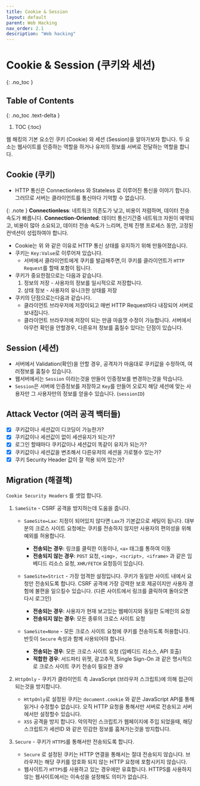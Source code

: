 ```yaml
---
title: Cookie & Session
layout: default
parent: Web Hacking
nav_order: 2.1
description: "Web hacking"
---
```


# Cookie & Session (쿠키와 세션)

{: .no_toc }

## Table of Contents
{: .no_toc .text-delta }

1. TOC
{:toc}


웹 해킹의 기본 요소인 쿠키 (Cookie) 와 세션 (Session)을 알아가보자 합니다. 두 요소는 웹사이트를 인증하는 역할을 하거나 유저의 정보를 서버로 전달하는 역할을 합니다.

## Cookie (쿠키)
- HTTP 통신은 Connectionless 와 Stateless 로 이루어진 통신을 이야기 합니다. 그러므로 서버는 클라이언트를 통신마다 기억할 수 없습니다.

{: .note }
**Connectionless**: 네트워크 의존도가 낮고, 비용이 저렴하며, 데이터 전송 속도가 빠릅니다.
**Connection-Oriented**: 데이터 통신기간중 네트워크 자원이 예약되고, 비용이 많아 소요되고, 데이터 전송 속도가 느리며, 전체 진행 프로세스 동안, 고정된 컨넥션이 성립하여야 합니다.

- Cookie는 위 와 같은 이유로 HTTP 통신 상태를 유지하기 위해 만들어졌습니다. 
- 쿠키는 `Key:Value`로 이루어져 있습니다. 
    - 서버에서 클라이언트에게 쿠키를 발급해주면,이 쿠키를 클라이언트가 `HTTP Request`를 할때 포함이 됩니다. 
- 쿠키가 중요한점으로는 다음과 같습니다.
    1. 정보의 저장 - 사용자의 정보를 일시적으로 저장합니다.
    2. 상태 정보 - 사용자의 유니크한 상태를 저장
- 쿠키의 단점으로는다음과 같습니다.
    - 클라이언트 브라우저에 저장이되고 매번 HTTP Request마다 내장되어 서버로 보내집니다.
    - 클라이언트 브라우저에 저장이 되는 만큼 마음껏 수정이 가능합니다. 서버에서 아무런 확인을 안할경우, 다른유저 정보를 훔칠수 있다는 단점이 있습니다.

## Session (세션)
- 서버에서 Validation(확인)을 안할 경우, 공격자가 마음대로 쿠키값을 수정하여, 여러정보를 훔칠수 있습니다.
- 웹서버에서는 `Session` 이라는것을 만들어 인증정보를 변경하는것을 막습니다.
- `Session`은 서버에 인증정보를 저장하고 `Key`를 만들어 오로지 해당 세션에 맞는 사용자만 그 사용자만의 정보를 얻을수 있습니다. (`sessionID`)

## Attack Vector (여러 공격 백터들)

- [x] 쿠키값이나 세션값이 디코딩이 가능한가?
- [x] 쿠키값이나 세션값이 없이 세션유지가 되는가?
- [x] 로그인 할때마다 쿠키값이나 세션값이 똑같이 유지가 되는가?
- [x] 쿠키값이나 세션값을 변조해서 다른유저의 세션을 가로챌수 있는가?
- [x] 쿠키 Security Header 값이 잘 적용 되어 있는가?

## Migration (해결책)

`Cookie Security Headers` 를 셋업 합니다. 

1. `SameSite` - CSRF 공격을 방지하는데 도움을 줍니다.
    - `SameSite=Lax`: 지정이 되어있지 않다면 `Lax`가 기본값으로 세팅이 됩니다. 대부분의 크로스 사이트 요청에는 쿠키를 전송하지 않지만 사용자의 편의성을 위해 예외를 허용합니다.
        - **전송되는 경우**: 링크를 클릭한 이동이나, `<a>` 태그를 통하여 이동
        - **전송되지 않는 경우**: `POST` 요청, `<img>, <script>, <iframe>` 과 같은 임베디드 리소스 요청, `XHR/FETCH` 요청등이 있습니다.

    - `SameSite=Strict` - 가장 엄격한 설정입니다. 쿠키가 동일한 사이트 내에서 요청만 전송되도록 합니다. CSRF 공격에 가장 강력한 보호 제공이지만 사용자 경험에 불편을 일으킬수 있습니다. (다른 사이트에서 링크를 클릭하여 돌아오면 다시 로그인)
        - **전송되는 경우**: 사용자가 현재 보고있는 웹페이지와 동일한 도메인의 요청
        - **전송되지 않는 경우**: 모든 종류의 크로스 사이트 요청 
    - `SameSite=None` - 모든 크로스 사이트 요청에 쿠키를 전송하도록 허용합니다. 반듯이 `Secure` 속성과 함께 사용되어야 합니다.
        - **전송되는 경우**: 모든 크로스 사이트 요청 (임베디드 리소스, API 호출)
        - **적합한 경우**: 서드파티 위젯, 광고추적, Single Sign-On 과 같은 명시적으로 크로스 사이트 쿠키 전송이 필요한 경우

2. `HttpOnly` - 쿠키가 클라이언트 측 JavaScript (브라우저 스크립트)에 의해 접근이 되는것을 방지합니다. 
    - `HttpOnly`로 설정된 쿠키는 `document.cookie` 와 같은 JavaScript API를 통해 읽거나 수정할수 없습니다. 오직 HTTP 요청을 통해서만 서버로 전송되고 서버에서만 설정할수 있습니다.
    - `XSS` 공격을 방지 합니다. 악의적인 스크립트가 웹페이지에 주입 되었을때, 해당 스크립트가 세션ID 와 같은 민감한 정보를 훔쳐가는것을 방지합니다.

3. `Secure` - 쿠키가 `HTTPS`를 통해서만 전송되도록 합니다.
    - `Secure` 로 설정된 쿠키는 HTTP 연결을 통해서는 절대 전송되지 않습니다. 브라우저는 해당 쿠키를 암호화 되지 않는 HTTP 요청에 포함시키지 않습니다.
    - 웹사이트가 `HTTPS`를 사용하고 있는 경우에만 유효합니다. HTTPS를 사용하지 않는 웹사이트에서는 이속성을 설정해도 의미가 없습니다. 